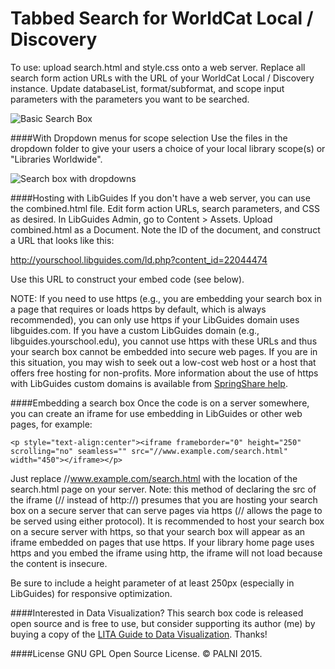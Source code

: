Tabbed Search for WorldCat Local / Discovery
============================================

To use:  upload search.html and style.css onto a web server.  Replace all search form action URLs with the URL of your WorldCat Local / Discovery instance.  Update databaseList, format/subformat, and scope input parameters with the parameters you want to be searched.

![Basic Search Box](https://raw.githubusercontent.com/lpmagnuson/discovery-tabbed-search/master/images/search1.png)

####With Dropdown menus for scope selection
Use the files in the dropdown folder to give your users a choice of your local library scope(s) or "Libraries Worldwide".

![Search box with dropdowns](https://raw.githubusercontent.com/lpmagnuson/discovery-tabbed-search/master/images/dropdown.png)

####Hosting with LibGuides
If you don't have a web server, you can use the combined.html file.  Edit form action URLs, search parameters, and CSS as desired.  In LibGuides Admin, go to Content > Assets.  Upload combined.html as a Document.  Note the ID of the document, and construct a URL that looks like this:

http://yourschool.libguides.com/ld.php?content_id=22044474   

Use this URL to construct your embed code (see below).

NOTE: If you need to use https (e.g., you are embedding your search box in a page that requires or loads https by default, which is always recommended), you can only use https if your LibGuides domain uses libguides.com.  If you have a custom LibGuides domain (e.g., libguides.yourschool.edu), you cannot use https with these URLs and thus your search box cannot be embedded into secure web pages.  If you are in this situation, you may wish to seek out a low-cost web host or a host that offers free hosting for non-profits.  More information about the use of https with LibGuides custom domains is available from [SpringShare help](http://guidefaq.com/a.php?qid=43801).  

####Embedding a search box
Once the code is on a server somewhere, you can create an iframe for use embedding in LibGuides or other web pages, for example:
```
<p style="text-align:center"><iframe frameborder="0" height="250" scrolling="no" seamless="" src="//www.example.com/search.html" width="450"></iframe></p>
```
Just replace //www.example.com/search.html with the location of the search.html page on your server.  Note:  this method of declaring the src of the iframe (// instead of http://) presumes that you are hosting your search box on a secure server that can serve pages via https (// allows the page to be served using either protocol).  It is recommended to host your search box on a secure server with https, so that your search box will appear as an iframe embedded on pages that use https.  If your library home page uses https and you embed the iframe using http, the iframe will not load because the content is insecure.

Be sure to include a height parameter of at least 250px (especially in LibGuides) for responsive optimization.

####Interested in Data Visualization?
This search box code is released open source and is free to use, but consider supporting its author (me) by buying a copy of the [LITA Guide to Data Visualization](https://www.amazon.com/Data-Visualization-Visual-Storytelling-Libraries/dp/1442271108).  Thanks!

####License
GNU GPL Open Source License.  &copy; PALNI 2015.


